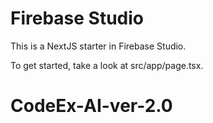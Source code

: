 # Firebase Studio

This is a NextJS starter in Firebase Studio.

To get started, take a look at src/app/page.tsx.
# CodeEx-AI-ver-2.0
